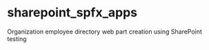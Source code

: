 # sharepoint_spfx_apps
Organization employee directory web part creation using SharePoint</br>
testing
